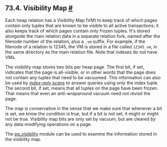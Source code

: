 ## 73.4. Visibility Map [#](#STORAGE-VM)

Each heap relation has a Visibility Map (VM) to keep track of which pages contain only tuples that are known to be visible to all active transactions; it also keeps track of which pages contain only frozen tuples. It's stored alongside the main relation data in a separate relation fork, named after the filenode number of the relation, plus a `_vm` suffix. For example, if the filenode of a relation is 12345, the VM is stored in a file called `12345_vm`, in the same directory as the main relation file. Note that indexes do not have VMs.

The visibility map stores two bits per heap page. The first bit, if set, indicates that the page is all-visible, or in other words that the page does not contain any tuples that need to be vacuumed. This information can also be used by [*index-only scans*](indexes-index-only-scans.html "11.9. Index-Only Scans and Covering Indexes") to answer queries using only the index tuple. The second bit, if set, means that all tuples on the page have been frozen. That means that even an anti-wraparound vacuum need not revisit the page.

The map is conservative in the sense that we make sure that whenever a bit is set, we know the condition is true, but if a bit is not set, it might or might not be true. Visibility map bits are only set by vacuum, but are cleared by any data-modifying operations on a page.

The [pg\_visibility](pgvisibility.html "F.35. pg_visibility — visibility map information and utilities") module can be used to examine the information stored in the visibility map.